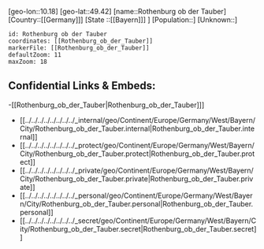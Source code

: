 ﻿---
location: [49.42,10.18]
mapzoom: [7,12] 
mapmarker: city 
type: City
tags:
- geo/City


SpocWebEntityId: 33786
isDeleted: false
confidential: public

---
[geo-lon::10.18]
[geo-lat::49.42]
[name::Rothenburg ob der Tauber]
[Country::[[Germany]]]
[State ::[[Bayern]]] ]
[Population::]
[Unknown::]


```leaflet
id: Rothenburg ob der Tauber
coordinates: [[Rothenburg_ob_der_Tauber]]
markerFile: [[Rothenburg_ob_der_Tauber]]
defaultZoom: 11 
maxZoom: 18
```


## Confidential Links & Embeds: 
-[[Rothenburg_ob_der_Tauber|Rothenburg_ob_der_Tauber]]] 
- [[../../../../../../../../_internal/geo/Continent/Europe/Germany/West/Bayern/City/Rothenburg_ob_der_Tauber.internal|Rothenburg_ob_der_Tauber.internal]] 
- [[../../../../../../../../_protect/geo/Continent/Europe/Germany/West/Bayern/City/Rothenburg_ob_der_Tauber.protect|Rothenburg_ob_der_Tauber.protect]] 
- [[../../../../../../../../_private/geo/Continent/Europe/Germany/West/Bayern/City/Rothenburg_ob_der_Tauber.private|Rothenburg_ob_der_Tauber.private]] 
- [[../../../../../../../../_personal/geo/Continent/Europe/Germany/West/Bayern/City/Rothenburg_ob_der_Tauber.personal|Rothenburg_ob_der_Tauber.personal]] 
- [[../../../../../../../../_secret/geo/Continent/Europe/Germany/West/Bayern/City/Rothenburg_ob_der_Tauber.secret|Rothenburg_ob_der_Tauber.secret]] 
